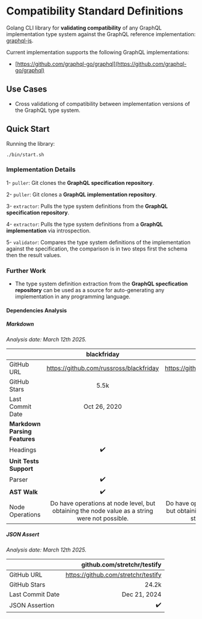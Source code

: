 # Compatibility Standard Definitions

Golang CLI library for **validating compatibility** of any GraphQL implementation type system against the GraphQL reference implementation: [graphql-js](https://github.com/graphql/graphql-js).

Current implementation supports the following GraphQL implementations:
- [https://github.com/graphql-go/graphql](https://github.com/graphql-go/graphql)

## Use Cases

- Cross validationg of compatibility between implementation versions of the GraphQL type system.

## Quick Start

Running the library:

```
./bin/start.sh
```

### Implementation Details

1- `puller`: Git clones the **GraphQL specification repository**.

2- `puller`: Git clones a **GraphQL implementation repository**.

3- `extractor`: Pulls the type system definitions from the **GraphQL specification repository**.

4- `extractor`: Pulls the type system definitions from a **GraphQL implementation** via introspection.

5- `validator`: Compares the type system definitions of the implementation against the specification, the comparison is in two steps first the schema then the result values.


### Further Work

- The type system definition extraction from the **GraphQL specfication repository** can be used as a source for auto-generating any implementation in any programming language.


#### Dependencies Analysis

##### Markdown

_Analysis date: March 12th 2025._

|               | blackfriday | goldmark | go/doc/comment |
| :---------------- | :------: | ----: |----: |
| GitHub URL        |   https://github.com/russross/blackfriday   | https://github.com/yuin/goldmark | https://pkg.go.dev/go/doc/comment |
| GitHub Stars           |   5.5k   | 3.9k | 126k |
| Last Commit Date           |   Oct 26, 2020   | Feb 18, 2025 | Apr 11, 2022 |
| **Markdown Parsing Features** |      |  | |
| Headings |   ✔️   | ✔️ | ✔️ |
| **Unit Tests Support** |      |  | |
| Parser |   ✔️   | ✔️ | ✔️ |
| **AST Walk** |   ✔️   | ✔️ | ✔️ | 
| Node Operations | Do have operations at node level, but obtaining the node value as a string were not possible. | Do have operations at node level, but obtaining the node value as a string were not possible. | Do have operations at node level, and it is possible to obtain the node value. |

##### JSON Assert

_Analysis date: March 12th 2025._

|               | github.com/stretchr/testify | 
| :---------------- | ----: |
| GitHub URL        |  https://github.com/stretchr/testify |
| GitHub Stars           |   24.2k |
| Last Commit Date           |   Dec 21, 2024 |
| JSON Assertion |  ✔️ |



